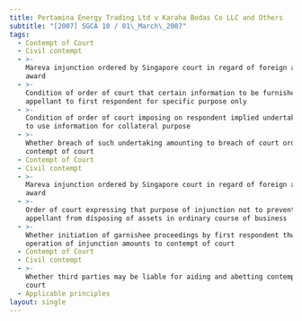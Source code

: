 ```yaml
---
title: Pertamina Energy Trading Ltd v Karaha Bodas Co LLC and Others
subtitle: "[2007] SGCA 10 / 01\_March\_2007"
tags:
  - Contempt of Court
  - Civil contempt
  - >-
    Mareva injunction ordered by Singapore court in regard of foreign arbitral
    award
  - >-
    Condition of order of court that certain information to be furnished by
    appellant to first respondent for specific purpose only
  - >-
    Condition of order of court imposing on respondent implied undertaking not
    to use information for collateral purpose
  - >-
    Whether breach of such undertaking amounting to breach of court order and
    contempt of court
  - Contempt of Court
  - Civil contempt
  - >-
    Mareva injunction ordered by Singapore court in regard of foreign arbitral
    award
  - >-
    Order of court expressing that purpose of injunction not to prevent
    appellant from disposing of assets in ordinary course of business
  - >-
    Whether initiation of garnishee proceedings by first respondent thwarting
    operation of injunction amounts to contempt of court
  - Contempt of Court
  - Civil contempt
  - >-
    Whether third parties may be liable for aiding and abetting contempt of
    court
  - Applicable principles
layout: single
---
```


